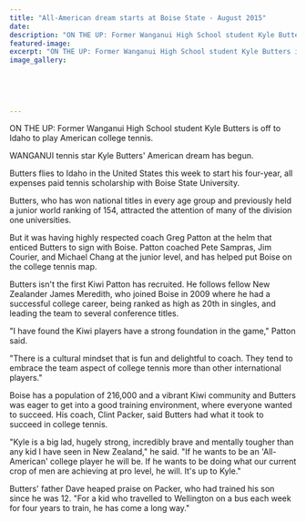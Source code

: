 ```yaml
---
title: "All-American dream starts at Boise State - August 2015"
date: 
description: "ON THE UP: Former Wanganui High School student Kyle Butters is off to Idaho to play American college tennis, Wanganui Chronicle article 11/8/15..."
featured-image: 
excerpt: "ON THE UP: Former Wanganui High School student Kyle Butters is off to Idaho to play American college tennis."
image_gallery:
    
    
    
    
    
---
```


<p>ON THE UP: Former Wanganui High School student Kyle Butters is off to Idaho to play American college tennis.</p>
<p>WANGANUI tennis star Kyle Butters' American dream has begun.</p>
<p>Butters flies to Idaho in the United States this week to start his four-year, all expenses paid tennis scholarship with Boise State University.</p>
<p>Butters, who has won national titles in every age group and previously held a junior world ranking of 154, attracted the attention of many of the division one universities.</p>
<p>But it was having highly respected coach Greg Patton at the helm that enticed Butters to sign with Boise. Patton coached Pete Sampras, Jim Courier, and Michael Chang at the junior level, and has helped put Boise on the college tennis map.</p>
<p>Butters isn't the first Kiwi Patton has recruited. He follows fellow New Zealander James Meredith, who joined Boise in 2009 where he had a successful college career, being ranked as high as 20th in singles, and leading the team to several conference titles.</p>
<p>"I have found the Kiwi players have a strong foundation in the game," Patton said.</p>
<p>"There is a cultural mindset that is fun and delightful to coach. They tend to embrace the team aspect of college tennis more than other international players."</p>
<p>Boise has a population of 216,000 and a vibrant Kiwi community and Butters was eager to get into a good training environment, where everyone wanted to succeed. His coach, Clint Packer, said Butters had what it took to succeed in college tennis.</p>
<p>"Kyle is a big lad, hugely strong, incredibly brave and mentally tougher than any kid I have seen in New Zealand," he said. "If he wants to be an 'All-American' college player he will be. If he wants to be doing what our current crop of men are achieving at pro level, he will. It's up to Kyle."</p>
<p>Butters' father Dave heaped praise on Packer, who had trained his son since he was 12. "For a kid who travelled to Wellington on a bus each week for four years to train, he has come a long way."</p>

